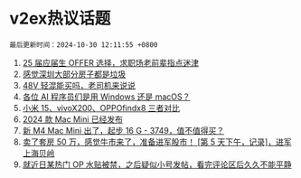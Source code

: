 # v2ex热议话题

`最后更新时间：2024-10-30 12:11:55 +0800`

1. [25 届应届生 OFFER 选择，求职场老前辈指点迷津](https://www.v2ex.com/t/1084656)
1. [感觉深圳大部分房子都是垃圾](https://www.v2ex.com/t/1084589)
1. [48V 轻混能买吗，老司机来说说](https://www.v2ex.com/t/1084582)
1. [各位 AI 程序员们是用 Windows 还是 macOS？](https://www.v2ex.com/t/1084621)
1. [小米 15、vivoX200、OPPOfindx8 三者对比](https://www.v2ex.com/t/1084805)
1. [2024 款 Mac Mini 已经发布](https://www.v2ex.com/t/1084764)
1. [新 M4 Mac Mini 出了，起步 16 G - 3749，值不值得买？](https://www.v2ex.com/t/1084772)
1. [卖了套房 50 万，感觉牛市来了，准备进军股市！ [第 5 天下午，记录]，进军上海贝岭](https://www.v2ex.com/t/1084606)
1. [就近日某热门 OP 水贴被禁，之后疑似小号发帖，看完评论区后久久不能平静](https://www.v2ex.com/t/1084811)

